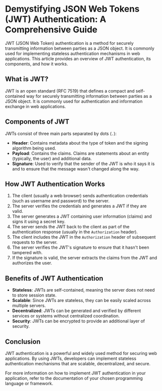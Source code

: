# Demystifying JSON Web Tokens (JWT) Authentication: A Comprehensive Guide

JWT (JSON Web Token) authentication is a method for securely transmitting information between parties as a JSON object. It is commonly used for implementing stateless authentication mechanisms in web applications. This article provides an overview of JWT authentication, its components, and how it works.

## What is JWT?

JWT is an open standard (RFC 7519) that defines a compact and self-contained way for securely transmitting information between parties as a JSON object. It is commonly used for authentication and information exchange in web applications.

## Components of JWT

JWTs consist of three main parts separated by dots (`.`):

- **Header**: Contains metadata about the type of token and the signing algorithm being used.
- **Payload**: Contains the claims. Claims are statements about an entity (typically, the user) and additional data.
- **Signature**: Used to verify that the sender of the JWT is who it says it is and to ensure that the message wasn't changed along the way.

## How JWT Authentication Works

1. The client (usually a web browser) sends authentication credentials (such as username and password) to the server.
2. The server verifies the credentials and generates a JWT if they are valid.
3. The server generates a JWT containing user information (claims) and signs it using a secret key.
4. The server sends the JWT back to the client as part of the authentication response (usually in the `Authorization` header).
5. The client includes the JWT in the `Authorization` header of subsequent requests to the server.
6. The server verifies the JWT's signature to ensure that it hasn't been tampered with.
7. If the signature is valid, the server extracts the claims from the JWT and authorizes the user.

## Benefits of JWT Authentication

- **Stateless**: JWTs are self-contained, meaning the server does not need to store session state.
- **Scalable**: Since JWTs are stateless, they can be easily scaled across multiple servers.
- **Decentralized**: JWTs can be generated and verified by different services or systems without centralized coordination.
- **Security**: JWTs can be encrypted to provide an additional layer of security.

## Conclusion

JWT authentication is a powerful and widely used method for securing web applications. By using JWTs, developers can implement stateless authentication mechanisms that are scalable, decentralized, and secure.

For more information on how to implement JWT authentication in your application, refer to the documentation of your chosen programming language or framework.
